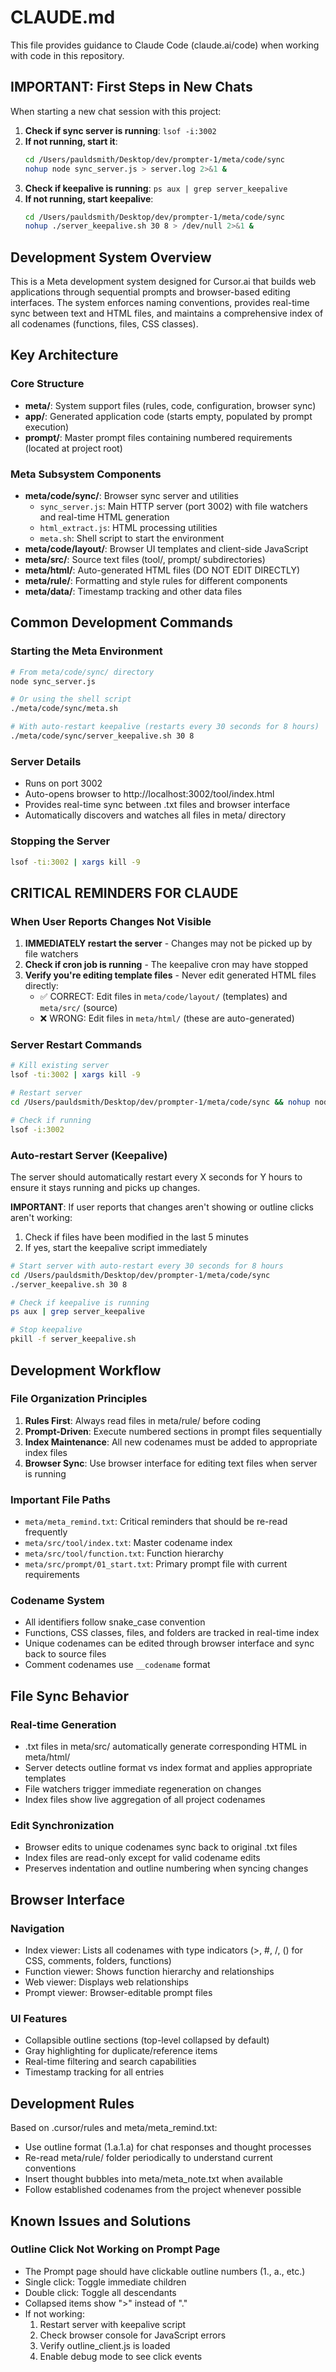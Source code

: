 # CLAUDE.md

This file provides guidance to Claude Code (claude.ai/code) when working with code in this repository.

## IMPORTANT: First Steps in New Chats

When starting a new chat session with this project:
1. **Check if sync server is running**: `lsof -i:3002`
2. **If not running, start it**: 
   ```bash
   cd /Users/pauldsmith/Desktop/dev/prompter-1/meta/code/sync
   nohup node sync_server.js > server.log 2>&1 &
   ```
3. **Check if keepalive is running**: `ps aux | grep server_keepalive`
4. **If not running, start keepalive**:
   ```bash
   cd /Users/pauldsmith/Desktop/dev/prompter-1/meta/code/sync
   nohup ./server_keepalive.sh 30 8 > /dev/null 2>&1 &
   ```

## Development System Overview

This is a Meta development system designed for Cursor.ai that builds web applications through sequential prompts and browser-based editing interfaces. The system enforces naming conventions, provides real-time sync between text and HTML files, and maintains a comprehensive index of all codenames (functions, files, CSS classes).

## Key Architecture

### Core Structure
- **meta/**: System support files (rules, code, configuration, browser sync)
- **app/**: Generated application code (starts empty, populated by prompt execution)
- **prompt/**: Master prompt files containing numbered requirements (located at project root)

### Meta Subsystem Components
- **meta/code/sync/**: Browser sync server and utilities
  - `sync_server.js`: Main HTTP server (port 3002) with file watchers and real-time HTML generation
  - `html_extract.js`: HTML processing utilities  
  - `meta.sh`: Shell script to start the environment
- **meta/code/layout/**: Browser UI templates and client-side JavaScript
- **meta/src/**: Source text files (tool/, prompt/ subdirectories)
- **meta/html/**: Auto-generated HTML files (DO NOT EDIT DIRECTLY)
- **meta/rule/**: Formatting and style rules for different components
- **meta/data/**: Timestamp tracking and other data files

## Common Development Commands

### Starting the Meta Environment
```bash
# From meta/code/sync/ directory
node sync_server.js

# Or using the shell script
./meta/code/sync/meta.sh

# With auto-restart keepalive (restarts every 30 seconds for 8 hours)
./meta/code/sync/server_keepalive.sh 30 8
```

### Server Details
- Runs on port 3002
- Auto-opens browser to http://localhost:3002/tool/index.html
- Provides real-time sync between .txt files and browser interface
- Automatically discovers and watches all files in meta/ directory

### Stopping the Server
```bash
lsof -ti:3002 | xargs kill -9
```

## CRITICAL REMINDERS FOR CLAUDE

### When User Reports Changes Not Visible
1. **IMMEDIATELY restart the server** - Changes may not be picked up by file watchers
2. **Check if cron job is running** - The keepalive cron may have stopped
3. **Verify you're editing template files** - Never edit generated HTML files directly:
   - ✅ CORRECT: Edit files in `meta/code/layout/` (templates) and `meta/src/` (source)
   - ❌ WRONG: Edit files in `meta/html/` (these are auto-generated)

### Server Restart Commands
```bash
# Kill existing server
lsof -ti:3002 | xargs kill -9

# Restart server
cd /Users/pauldsmith/Desktop/dev/prompter-1/meta/code/sync && nohup node sync_server.js > server.log 2>&1 &

# Check if running
lsof -i:3002
```

### Auto-restart Server (Keepalive)
The server should automatically restart every X seconds for Y hours to ensure it stays running and picks up changes.

**IMPORTANT**: If user reports that changes aren't showing or outline clicks aren't working:
1. Check if files have been modified in the last 5 minutes
2. If yes, start the keepalive script immediately

```bash
# Start server with auto-restart every 30 seconds for 8 hours
cd /Users/pauldsmith/Desktop/dev/prompter-1/meta/code/sync
./server_keepalive.sh 30 8

# Check if keepalive is running
ps aux | grep server_keepalive

# Stop keepalive
pkill -f server_keepalive.sh
```

## Development Workflow

### File Organization Principles
1. **Rules First**: Always read files in meta/rule/ before coding
2. **Prompt-Driven**: Execute numbered sections in prompt files sequentially  
3. **Index Maintenance**: All new codenames must be added to appropriate index files
4. **Browser Sync**: Use browser interface for editing text files when server is running

### Important File Paths
- `meta/meta_remind.txt`: Critical reminders that should be re-read frequently
- `meta/src/tool/index.txt`: Master codename index
- `meta/src/tool/function.txt`: Function hierarchy
- `meta/src/prompt/01_start.txt`: Primary prompt file with current requirements

### Codename System
- All identifiers follow snake_case convention
- Functions, CSS classes, files, and folders are tracked in real-time index
- Unique codenames can be edited through browser interface and sync back to source files
- Comment codenames use `__codename` format

## File Sync Behavior

### Real-time Generation
- .txt files in meta/src/ automatically generate corresponding HTML in meta/html/
- Server detects outline format vs index format and applies appropriate templates
- File watchers trigger immediate regeneration on changes
- Index files show live aggregation of all project codenames

### Edit Synchronization  
- Browser edits to unique codenames sync back to original .txt files
- Index files are read-only except for valid codename edits
- Preserves indentation and outline numbering when syncing changes

## Browser Interface

### Navigation
- Index viewer: Lists all codenames with type indicators (>, #, /, () for CSS, comments, folders, functions)
- Function viewer: Shows function hierarchy and relationships
- Web viewer: Displays web relationships  
- Prompt viewer: Browser-editable prompt files

### UI Features
- Collapsible outline sections (top-level collapsed by default)
- Gray highlighting for duplicate/reference items
- Real-time filtering and search capabilities
- Timestamp tracking for all entries

## Development Rules

Based on .cursor/rules and meta/meta_remind.txt:
- Use outline format (1.a.1.a) for chat responses and thought processes
- Re-read meta/rule/ folder periodically to understand current conventions
- Insert thought bubbles into meta/meta_note.txt when available
- Follow established codenames from the project whenever possible

## Known Issues and Solutions

### Outline Click Not Working on Prompt Page
- The Prompt page should have clickable outline numbers (1., a., etc.)
- Single click: Toggle immediate children
- Double click: Toggle all descendants  
- Collapsed items show ">" instead of "."
- If not working:
  1. Restart server with keepalive script
  2. Check browser console for JavaScript errors
  3. Verify outline_client.js is loaded
  4. Enable debug mode to see click events